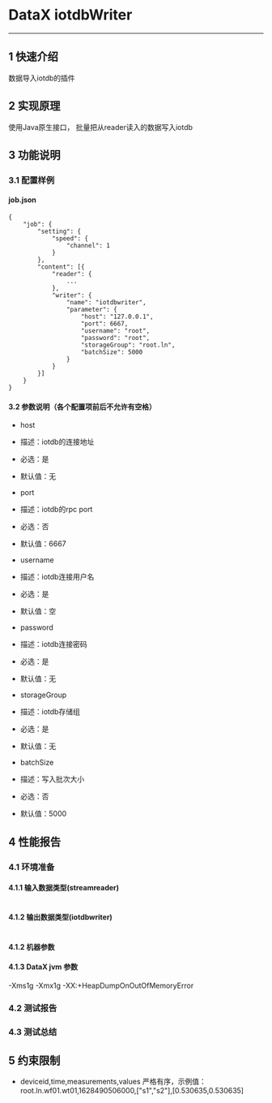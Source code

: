 # DataX iotdbWriter


---

## 1 快速介绍

数据导入iotdb的插件

## 2 实现原理

使用Java原生接口， 批量把从reader读入的数据写入iotdb

## 3 功能说明

### 3.1 配置样例

#### job.json

```
{
	"job": {
		"setting": {
			"speed": {
				"channel": 1
			}
		},
		"content": [{
			"reader": {
				...
			},
			"writer": {
				"name": "iotdbwriter",
				"parameter": {
					"host": "127.0.0.1",
					"port": 6667,
					"username": "root",
					"password": "root",
					"storageGroup": "root.ln",
                    "batchSize": 5000
				}
			}
		}]
	}
}
```

#### 3.2 参数说明（各个配置项前后不允许有空格）

* host
 * 描述：iotdb的连接地址
 * 必选：是
 * 默认值：无

* port
 * 描述：iotdb的rpc port
 * 必选：否
 * 默认值：6667

* username
 * 描述：iotdb连接用户名
 * 必选：是
 * 默认值：空

* password
 * 描述：iotdb连接密码
 * 必选：是
 * 默认值：无

* storageGroup
 * 描述：iotdb存储组
 * 必选：是
 * 默认值：无

* batchSize
 * 描述：写入批次大小
 * 必选：否
 * 默认值：5000

## 4 性能报告

### 4.1 环境准备


#### 4.1.1 输入数据类型(streamreader)

```
```

#### 4.1.2 输出数据类型(iotdbwriter)

```
```

#### 4.1.2 机器参数


#### 4.1.3 DataX jvm 参数

-Xms1g -Xmx1g -XX:+HeapDumpOnOutOfMemoryError

### 4.2 测试报告


### 4.3 测试总结


## 5 约束限制

* deviceid,time,measurements,values 严格有序，示例值：root.ln.wf01.wt01,1628490506000,["s1","s2"],[0.530635,0.530635]

